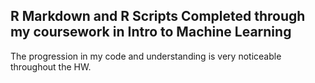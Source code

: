 ## R Markdown and R Scripts Completed through my coursework in Intro to Machine Learning
The progression in my code and understanding is very noticeable throughout the HW. 
